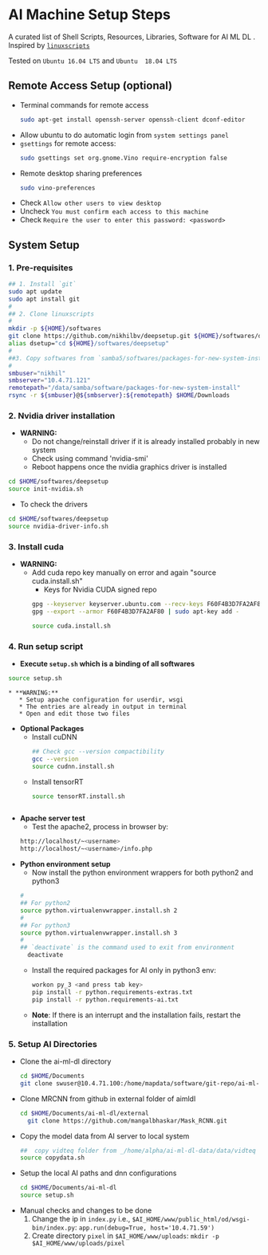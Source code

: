 # AI Machine Setup Steps

A curated list of Shell Scripts, Resources, Libraries, Software for AI ML DL . Inspired by [`linuxscripts`](https://github.com/mangalbhaskar/linuxscripts)


Tested on `Ubuntu 16.04 LTS` and `Ubuntu  18.04 LTS`


## Remote Access Setup (optional)
* Terminal commands for remote access
  ```bash
  sudo apt-get install openssh-server openssh-client dconf-editor
  ```
* Allow ubuntu to do automatic login from `system settings panel`
* `gsettings` for remote access:
  ```bash
  sudo gsettings set org.gnome.Vino require-encryption false
  ```
* Remote desktop sharing preferences
  ```bash
  sudo vino-preferences
  ```
* Check `Allow other users to view desktop`
* Uncheck `You must confirm each access to this machine`
* Check `Require the user to enter this password: <password>`


## System Setup

### 1. Pre-requisites
```bash
## 1. Install `git`
sudo apt update
sudo apt install git
#
## 2. Clone linuxscripts
#
mkdir -p ${HOME}/softwares
git clone https://github.com/nikhilbv/deepsetup.git ${HOME}/softwares/deepsetup
alias dsetup="cd ${HOME}/softwares/deepsetup"
#
##3. Copy softwares from `samba5/softwares/packages-for-new-system-install` to local system under `$HOME/Downloads` manually, or use `rsync`
#
smbuser="nikhil"
smbserver="10.4.71.121"
remotepath="/data/samba/software/packages-for-new-system-install"
rsync -r ${smbuser}@${smbserver}:${remotepath} $HOME/Downloads
```
### 2. Nvidia driver installation
* **WARNING:**
  * Do not change/reinstall driver if it is already installed probably in new system
  * Check using command 'nvidia-smi'
  * Reboot happens once the nvidia graphics driver is installed
```bash
cd $HOME/softwares/deepsetup
source init-nvidia.sh
```
  * To check the drivers
  ```bash
  cd $HOME/softwares/deepsetup
  source nvidia-driver-info.sh
  ```
  
### 3. Install cuda
* **WARNING:**
  * Add cuda repo key manually on error and again "source cuda.install.sh"
    * Keys for Nvidia CUDA signed repo
    ```bash
    gpg --keyserver keyserver.ubuntu.com --recv-keys F60F4B3D7FA2AF80
    gpg --export --armor F60F4B3D7FA2AF80 | sudo apt-key add -
    ```
    ```bash
    source cuda.install.sh
    ```

### 4. Run setup script
* **Execute `setup.sh` which is a binding of all softwares**
```bash
source setup.sh
```
    * **WARNING:**
       * Setup apache configuration for userdir, wsgi
       * The entries are already in output in terminal
       * Open and edit those two files

* **Optional Packages**
  * Install cuDNN
    ```bash
    ## Check gcc --version compactibility
    gcc --version
    source cudnn.install.sh
    ```
  * Install tensorRT
    ```bash
    source tensorRT.install.sh
  ```
* **Apache server test**
  * Test the apache2, process in browser by:
  ```bash
  http://localhost/~<username>
  http://localhost/~<username>/info.php
  ```
* **Python environment setup**
  * Now install the python environment wrappers for both python2 and python3
  ```bash
  #
  ## For python2
  source python.virtualenvwrapper.install.sh 2
  #
  ## For python3
  source python.virtualenvwrapper.install.sh 3
  #
  ## `deactivate` is the command used to exit from environment
	deactivate
  ```
  * Install the required packages for AI only in python3 env:
    ```bash
    workon py_3 <and press tab key>
    pip install -r python.requirements-extras.txt
    pip install -r python.requirements-ai.txt
    ```
  * **Note**: If there is an interrupt and the installation fails, restart the installation


### 5. **Setup AI Directories**

* Clone the ai-ml-dl directory
  ```bash
  cd $HOME/Documents
  git clone swuser@10.4.71.100:/home/mapdata/software/git-repo/ai-ml-dl
  ```
* Clone MRCNN from github in external folder of aimldl
  ```bash
  cd $HOME/Documents/ai-ml-dl/external
	git clone https://github.com/mangalbhaskar/Mask_RCNN.git
  ```
* Copy the model data from AI server to local system
  ```bash
  ##  copy vidteq folder from _/home/alpha/ai-ml-dl-data/data/vidteq to same data structure
  source copydata.sh
  ```
* Setup the local AI paths and dnn configurations
  ```bash
  cd $HOME/Documents/ai-ml-dl
  source setup.sh
  ```
* Manual checks and changes to be done
  1. Change the ip in `index.py` i.e., `$AI_HOME/www/public_html/od/wsgi-bin/index.py`: `app.run(debug=True, host='10.4.71.59')`
  2. Create directory `pixel` in `$AI_HOME/www/uploads`: `mkdir -p $AI_HOME/www/uploads/pixel`
